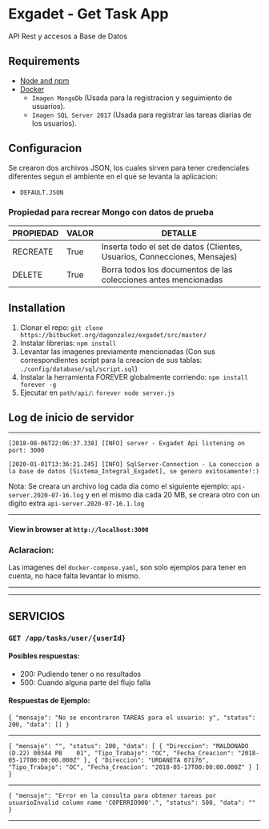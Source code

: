 # Exgadet - Get Task App

API Rest y accesos a Base de Datos

## Requirements

- [Node and npm](http://nodejs.org)
- [Docker](https://www.docker.com/) 
    - `Imagen MongoDb` (Usada para la registracion y seguimiento de usuarios).
    - `Imagen SQL Server 2017` (Usada para registrar las tareas diarias de los usuarios).

## Configuracion

Se crearon dos archivos JSON, los cuales sirven para tener credenciales diferentes segun el ambiente en el que se levanta la aplicacion:
- `DEFAULT.JSON`

### Propiedad para recrear Mongo con datos de prueba

| PROPIEDAD | VALOR |                              DETALLE                                          |
|-----------|-------|-------------------------------------------------------------------------------|
| RECREATE  | True  |   Inserta todo el set de datos (Clientes, Usuarios, Connecciones, Mensajes)   |
|  DELETE   | True  |   Borra todos los documentos de las colecciones antes mencionadas             |


## Installation

1. Clonar el repo: `git clone https://bitbucket.org/dagonzalez/exgadet/src/master/`
2. Instalar librerias: `npm install`
3. Levantar las imagenes previamente mencionadas (Con sus correspondientes script para la creacion de sus tablas: `./config/database/sql/script.sql`)
4. Instalar la herramienta FOREVER globalmente corriendo: `npm install forever -g`
5. Ejecutar en `path/api/`: `forever node server.js`

## Log de inicio de servidor
---
`[2018-08-06T22:06:37.338] [INFO] server - Exgadet Api listening on port: 3000`

`[2020-01-01T13:36:21.245] [INFO] SqlServer-Connection - La coneccion a la base de datos [Sistema_Integral_Exgadet], se genero exitosamente!:)`

Nota: Se creara un archivo log cada dia como el siguiente ejemplo: `api-server.2020-07-16.log` y en el mismo dia cada 20 MB, se creara otro con un digito extra `api-server.2020-07-16.1.log`

----
#### View in browser at `http://localhost:3000`

### Aclaracion: 
Las imagenes del `docker-compose.yaml`, son solo ejemplos para tener en cuenta, no hace falta levantar lo mismo.

---
---

## SERVICIOS

### `GET /app/tasks/user/{userId}` 
#### Posibles respuestas:

- 200: Pudiendo tener o no resultados
- 500: Cuando alguna parte del flujo falla

#### Respuestas de Ejemplo:

`{
    "mensaje": "No se encontraron TAREAS para el usuario: y",
    "status": 200,
    "data": []
}`

---

`{
    "mensaje": "",
    "status": 200,
    "data": [
        {
            "Direccion": "MALDONADO (D.22) 00344 PB    01",
            "Tipo_Trabajo": "OC",
            "Fecha_Creacion": "2018-05-17T00:00:00.000Z"
        },
        {
            "Direccion": "URDANETA 07176",
            "Tipo_Trabajo": "OC",
            "Fecha_Creacion": "2018-05-17T00:00:00.000Z"
        }
    ]
}`

---

`{
    "mensaje": "Error en la consulta para obtener tareas por usuarioInvalid column name 'COPERRIO900'.",
    "status": 500,
    "data": ""
}`



---